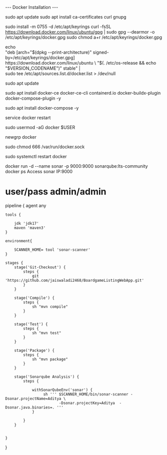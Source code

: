 --- Docker Installation ---

sudo apt update
sudo apt install ca-certificates curl gnupg

sudo install -m 0755 -d /etc/apt/keyrings
curl -fsSL https://download.docker.com/linux/ubuntu/gpg | sudo gpg --dearmor -o /etc/apt/keyrings/docker.gpg
sudo chmod a+r /etc/apt/keyrings/docker.gpg

echo \
  "deb [arch="$(dpkg --print-architecture)" signed-by=/etc/apt/keyrings/docker.gpg] https://download.docker.com/linux/ubuntu \
  "$(. /etc/os-release && echo "$VERSION_CODENAME")" stable" | \
  sudo tee /etc/apt/sources.list.d/docker.list > /dev/null
  
  sudo apt update
  
  sudo apt install docker-ce docker-ce-cli containerd.io docker-buildx-plugin docker-compose-plugin -y
  
  sudo apt install docker-compose -y
  
service docker restart

sudo usermod -aG docker $USER

newgrp docker

sudo chmod 666 /var/run/docker.sock

sudo systemctl restart docker

docker run -d --name sonar -p 9000:9000 sonarqube:lts-community
docker ps
Access sonar IP:9000

user/pass   admin/admin
========================================================

pipeline {
    agent any
    
    tools {
        
        jdk 'jdk17'
        maven 'maven3'
    }
    
    environment{
        
        SCANNER_HOME= tool 'sonar-scanner'
    }

    stages {
        stage('Git-Checkout') {
            steps {
                git 'https://github.com/jaiswaladi2468/BoardgameListingWebApp.git'
            }
        }
        
        stage('Compile') {
            steps {
                sh "mvn compile"
            }
        }
        
        stage('Test') {
            steps {
                sh "mvn test"
            }
        }
        
        stage('Package') {
            steps {
                sh "mvn package"
            }
        }
        
        stage('Sonarqube Analysis') {
            steps {
                
                withSonarQubeEnv('sonar') {
                     sh ''' $SCANNER_HOME/bin/sonar-scanner -Dsonar.projectName=Aditya \
                            -Dsonar.projectKey=Aditya  -Dsonar.java.binaries=. '''
                }
               
            }
        }
        
        
    }
}



